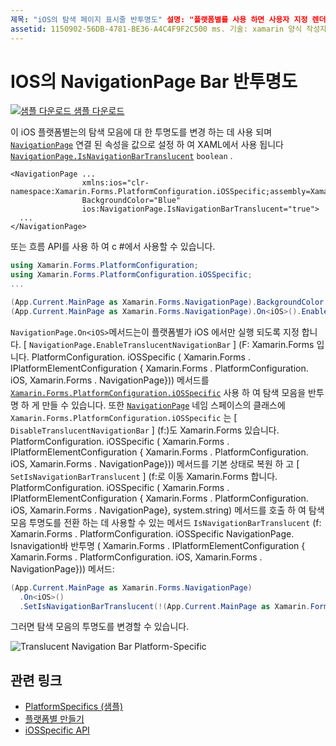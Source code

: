 ```yaml
---
제목: "iOS의 탐색 페이지 표시줄 반투명도" 설명: "플랫폼별를 사용 하면 사용자 지정 렌더러 나 효과를 구현 하지 않고 특정 플랫폼 에서만 사용할 수 있는 기능을 사용할 수 있습니다. 이 문서에서는 NavigationPage의 탐색 모음에 대 한 투명도를 변경 하는 iOS 플랫폼별를 사용 하는 방법을 설명 합니다. "
assetid: 1150902-56DB-4781-BE36-A4C4F9F2C500 ms. 기술: xamarin 양식 작성자: davidbritch: dabritch: ms. 날짜: 10/24/2018 no loc: [ Xamarin.Forms , Xamarin.Essentials ]
---
```


# <a name="navigationpage-bar-translucency-on-ios"></a>IOS의 NavigationPage Bar 반투명도

[![샘플 다운로드](~/media/shared/download.png) 샘플 다운로드](https://docs.microsoft.com/samples/xamarin/xamarin-forms-samples/userinterface-platformspecifics)

이 iOS 플랫폼별는의 탐색 모음에 대 한 투명도를 변경 하는 데 사용 되며 [`NavigationPage`](xref:Xamarin.Forms.NavigationPage) 연결 된 속성을 값으로 설정 하 여 XAML에서 사용 됩니다 [`NavigationPage.IsNavigationBarTranslucent`](xref:Xamarin.Forms.PlatformConfiguration.iOSSpecific.NavigationPage.IsNavigationBarTranslucentProperty) `boolean` .

```xaml
<NavigationPage ...
                xmlns:ios="clr-namespace:Xamarin.Forms.PlatformConfiguration.iOSSpecific;assembly=Xamarin.Forms.Core"
                BackgroundColor="Blue"
                ios:NavigationPage.IsNavigationBarTranslucent="true">
  ...
</NavigationPage>
```

또는 흐름 API를 사용 하 여 c #에서 사용할 수 있습니다.

```csharp
using Xamarin.Forms.PlatformConfiguration;
using Xamarin.Forms.PlatformConfiguration.iOSSpecific;
...

(App.Current.MainPage as Xamarin.Forms.NavigationPage).BackgroundColor = Color.Blue;
(App.Current.MainPage as Xamarin.Forms.NavigationPage).On<iOS>().EnableTranslucentNavigationBar();
```

`NavigationPage.On<iOS>`메서드는이 플랫폼별가 iOS 에서만 실행 되도록 지정 합니다. [ `NavigationPage.EnableTranslucentNavigationBar` ] (F: Xamarin.Forms 입니다. PlatformConfiguration. iOSSpecific ( Xamarin.Forms . IPlatformElementConfiguration { Xamarin.Forms . PlatformConfiguration. iOS, Xamarin.Forms . NavigationPage})) 메서드를 [`Xamarin.Forms.PlatformConfiguration.iOSSpecific`](xref:Xamarin.Forms.PlatformConfiguration.iOSSpecific) 사용 하 여 탐색 모음을 반투명 하 게 만들 수 있습니다. 또한 [`NavigationPage`](xref:Xamarin.Forms.PlatformConfiguration.iOSSpecific.NavigationPage) 네임 스페이스의 클래스에 `Xamarin.Forms.PlatformConfiguration.iOSSpecific` 는 [ `DisableTranslucentNavigationBar` ] (f:)도 Xamarin.Forms 있습니다. PlatformConfiguration. iOSSpecific ( Xamarin.Forms . IPlatformElementConfiguration { Xamarin.Forms . PlatformConfiguration. iOS, Xamarin.Forms . NavigationPage})) 메서드를 기본 상태로 복원 하 고 [ `SetIsNavigationBarTranslucent` ] (f:로 이동 Xamarin.Forms 합니다. PlatformConfiguration. iOSSpecific ( Xamarin.Forms . IPlatformElementConfiguration { Xamarin.Forms . PlatformConfiguration. iOS, Xamarin.Forms . NavigationPage}, system.string) 메서드를 호출 하 여 탐색 모음 투명도를 전환 하는 데 사용할 수 있는 메서드 `IsNavigationBarTranslucent` (f: Xamarin.Forms . PlatformConfiguration. iOSSpecific NavigationPage. Isnavigation바 반투명 ( Xamarin.Forms . IPlatformElementConfiguration { Xamarin.Forms . PlatformConfiguration. iOS, Xamarin.Forms . NavigationPage})) 메서드:

```csharp
(App.Current.MainPage as Xamarin.Forms.NavigationPage)
  .On<iOS>()
  .SetIsNavigationBarTranslucent(!(App.Current.MainPage as Xamarin.Forms.NavigationPage).On<iOS>().IsNavigationBarTranslucent());
```

그러면 탐색 모음의 투명도를 변경할 수 있습니다.

![](navigation-bar-translucent-images/translucent-navigation-bar.png "Translucent Navigation Bar Platform-Specific")

## <a name="related-links"></a>관련 링크

- [PlatformSpecifics (샘플)](https://docs.microsoft.com/samples/xamarin/xamarin-forms-samples/userinterface-platformspecifics)
- [플랫폼별 만들기](~/xamarin-forms/platform/platform-specifics/index.md#creating-platform-specifics)
- [iOSSpecific API](xref:Xamarin.Forms.PlatformConfiguration.iOSSpecific)
